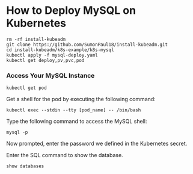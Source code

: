 # How to Deploy MySQL on Kubernetes

~~~
rm -rf install-kubeadm
git clone https://github.com/SumonPaul18/install-kubeadm.git
cd install-kubeadm/k8s-example/k8s-mysql
kubectl apply -f mysql-deploy.yaml
kubectl get deploy,pv,pvc,pod
~~~

### Access Your MySQL Instance
~~~
kubectl get pod
~~~
Get a shell for the pod by executing the following command:
~~~
kubectl exec --stdin --tty [pod_name] -- /bin/bash
~~~
Type the following command to access the MySQL shell:
~~~
mysql -p
~~~
Now prompted, enter the password we defined in the Kubernetes secret.

Enter the SQL command to show the database.

~~~
show databases
~~~

#

